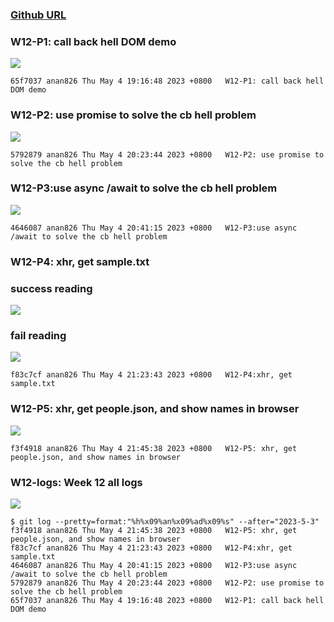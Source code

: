 ### [Github URL](https://github.com/anan826/1112-1N-js-demo-211410658.git)

### W12-P1: call back hell DOM demo

![](https://slyliryvslfzxeqslixp.supabase.co/storage/v1/object/public/demo-58/md_1N_img/w12-p1.png)

```
65f7037 anan826 Thu May 4 19:16:48 2023 +0800   W12-P1: call back hell DOM demo
```

### W12-P2: use promise to solve the cb hell problem

![](https://slyliryvslfzxeqslixp.supabase.co/storage/v1/object/public/demo-58/md_1N_img/w12-p2.png)

```
5792879 anan826 Thu May 4 20:23:44 2023 +0800   W12-P2: use promise to solve the cb hell problem
```

### W12-P3:use async /await to solve the cb hell problem

![](https://slyliryvslfzxeqslixp.supabase.co/storage/v1/object/public/demo-58/md_1N_img/w12-p3.png)

```
4646087 anan826 Thu May 4 20:41:15 2023 +0800   W12-P3:use async /await to solve the cb hell problem
```

### W12-P4: xhr, get sample.txt

### success reading

![](https://slyliryvslfzxeqslixp.supabase.co/storage/v1/object/public/demo-58/md_1N_img/w12-p4-1.png)

### fail reading

![](https://slyliryvslfzxeqslixp.supabase.co/storage/v1/object/public/demo-58/md_1N_img/w12-p4-2.png)

```
f83c7cf anan826 Thu May 4 21:23:43 2023 +0800   W12-P4:xhr, get sample.txt
```

### W12-P5: xhr, get people.json, and show names in browser

![](https://slyliryvslfzxeqslixp.supabase.co/storage/v1/object/public/demo-58/md_1N_img/w12-p5.png)

```
f3f4918 anan826 Thu May 4 21:45:38 2023 +0800   W12-P5: xhr, get people.json, and show names in browser
```

### W12-logs: Week 12 all logs

![](https://slyliryvslfzxeqslixp.supabase.co/storage/v1/object/public/demo-58/md_1N_img/w12-logs.png)

```
$ git log --pretty=format:"%h%x09%an%x09%ad%x09%s" --after="2023-5-3"
f3f4918 anan826 Thu May 4 21:45:38 2023 +0800   W12-P5: xhr, get people.json, and show names in browser
f83c7cf anan826 Thu May 4 21:23:43 2023 +0800   W12-P4:xhr, get sample.txt
4646087 anan826 Thu May 4 20:41:15 2023 +0800   W12-P3:use async /await to solve the cb hell problem
5792879 anan826 Thu May 4 20:23:44 2023 +0800   W12-P2: use promise to solve the cb hell problem
65f7037 anan826 Thu May 4 19:16:48 2023 +0800   W12-P1: call back hell DOM demo
```
